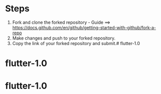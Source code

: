 # Steps

1. Fork and clone the forked repository - Guide ==> https://docs.github.com/en/github/getting-started-with-github/fork-a-repo
2. Make changes and push to your forked repository.
3. Copy the link of your forked repository and submit.# flutter-1.0
# flutter-1.0
# flutter-1.0
